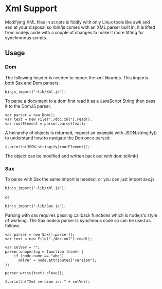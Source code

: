
# Xml Support

Modifying XML files in scripts is fiddly with only Linux tools like awk and sed at your disposal so /bin/js comes with an XML parser built in, it is lifted from nodejs code with a couple of changes to make it more fitting for synchronous scripts.

## Usage

### Dom

The following header is needed to import the xml libraries.  This imports both Sax and Dom parsers.

    binjs_import("~lib/Xml.js");

To parse a document to a dom first read it as a JavaScript String then pass it to the DomJS parser.

    var parser = new Dom();
    var text = new File("./doc.xml").read();
    var rootElement = parser.parse(text);

A heirarchy of objects is returned, inspect an example with JSON.stringify() to understand how to navigate the Don once parsed.

    $.println(JSON.stringify(rootElement));

The object can be modified and written back out with dom.toXml()

### Sax

To parse with Sax the same import is needed, or you can just import sax.js

    binjs_import("~lib/Xml.js");
    
or 

    binjs_import("~lib/Sax.js");

Parsing with sax requires passing callback functions which is nodejs's style of working. The Sax nodejs parser is  synchnous code so can be used as follows.

    var parser = new Sax().parser();
    var text = new File("./doc.xml").read();

    var xmlVer = "";
    parser.onopentag = function (node) {
        if (node.name == "abc")
          xmlVer = node.attributes["version"];
    };

    parser.write(text).close();

    $.println("Xml version is: " + xmlVer);
    
